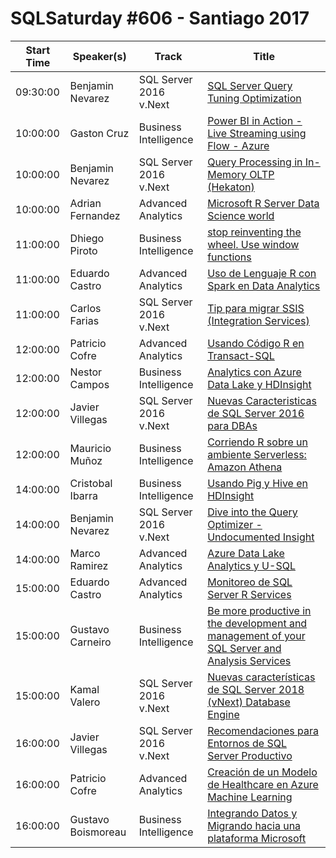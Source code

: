 # SQLSaturday #606 - Santiago 2017
Start Time|Speaker(s)|Track|Title
---|---|---|---
09:30:00|Benjamin Nevarez|SQL Server 2016  v.Next|[SQL Server Query Tuning  Optimization](64010.md)
10:00:00|Gaston Cruz|Business Intelligence|[Power BI in Action - Live Streaming using Flow - Azure](61544.md)
10:00:00|Benjamin Nevarez|SQL Server 2016  v.Next|[Query Processing in In-Memory OLTP (Hekaton)](62551.md)
10:00:00|Adrian Fernandez|Advanced Analytics|[Microsoft R Server  Data Science world](63301.md)
11:00:00|Dhiego Piroto|Business Intelligence|[stop reinventing the wheel. Use window functions](57203.md)
11:00:00|Eduardo Castro|Advanced Analytics|[Uso de Lenguaje R con Spark en Data Analytics](57465.md)
11:00:00|Carlos Farias|SQL Server 2016  v.Next|[Tip para migrar SSIS (Integration Services)](63295.md)
12:00:00|Patricio Cofre|Advanced Analytics|[Usando Código R en Transact-SQL](57202.md)
12:00:00|Nestor Campos|Business Intelligence|[Analytics con Azure Data Lake y HDInsight](57238.md)
12:00:00|Javier Villegas|SQL Server 2016  v.Next|[Nuevas Caracteristicas de SQL Server 2016 para DBAs](59685.md)
12:00:00|Mauricio Muñoz|Business Intelligence|[Corriendo R sobre un ambiente Serverless: Amazon Athena](63703.md)
14:00:00|Cristobal Ibarra|Business Intelligence|[Usando Pig y Hive en HDInsight](57602.md)
14:00:00|Benjamin Nevarez|SQL Server 2016  v.Next|[Dive into the Query Optimizer - Undocumented Insight](62548.md)
14:00:00|Marco Ramirez|Advanced Analytics|[Azure Data Lake Analytics y U-SQL](62975.md)
15:00:00|Eduardo Castro|Advanced Analytics|[Monitoreo de SQL Server R Services](57466.md)
15:00:00|Gustavo Carneiro|Business Intelligence|[Be more productive in the development and management of your SQL Server and Analysis Services](59314.md)
15:00:00|Kamal Valero|SQL Server 2016  v.Next|[Nuevas características de SQL Server 2018 (vNext) Database Engine](62665.md)
16:00:00|Javier Villegas|SQL Server 2016  v.Next|[Recomendaciones para Entornos de SQL Server Productivo](61029.md)
16:00:00|Patricio Cofre|Advanced Analytics|[Creación de un Modelo de Healthcare en Azure Machine Learning](61516.md)
16:00:00|Gustavo Boismoreau|Business Intelligence|[Integrando Datos y Migrando hacia una plataforma Microsoft](63473.md)
